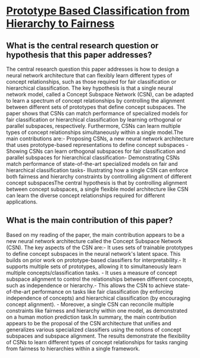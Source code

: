 # [Prototype Based Classification from Hierarchy to Fairness](https://arxiv.org/abs/2205.13997v1)

## What is the central research question or hypothesis that this paper addresses?

The central research question this paper addresses is how to design a neural network architecture that can flexibly learn different types of concept relationships, such as those required for fair classification or hierarchical classification. The key hypothesis is that a single neural network model, called a Concept Subspace Network (CSN), can be adapted to learn a spectrum of concept relationships by controlling the alignment between different sets of prototypes that define concept subspaces. The paper shows that CSNs can match performance of specialized models for fair classification or hierarchical classification by learning orthogonal or parallel subspaces, respectively. Furthermore, CSNs can learn multiple types of concept relationships simultaneously within a single model.The main contributions are:- Proposing CSNs, a new neural network architecture that uses prototype-based representations to define concept subspaces - Showing CSNs can learn orthogonal subspaces for fair classification and parallel subspaces for hierarchical classification- Demonstrating CSNs match performance of state-of-the-art specialized models on fair and hierarchical classification tasks- Illustrating how a single CSN can enforce both fairness and hierarchy constraints by controlling alignment of different concept subspacesThe central hypothesis is that by controlling alignment between concept subspaces, a single flexible model architecture like CSN can learn the diverse concept relationships required for different applications.


## What is the main contribution of this paper?

Based on my reading of the paper, the main contribution appears to be a new neural network architecture called the Concept Subspace Network (CSN). The key aspects of the CSN are:- It uses sets of trainable prototypes to define concept subspaces in the neural network's latent space. This builds on prior work on prototype-based classifiers for interpretability.- It supports multiple sets of prototypes, allowing it to simultaneously learn multiple concepts/classification tasks. - It uses a measure of concept subspace alignment to control the relationships between different concepts, such as independence or hierarchy.- This allows the CSN to achieve state-of-the-art performance on tasks like fair classification (by enforcing independence of concepts) and hierarchical classification (by encouraging concept alignment). - Moreover, a single CSN can reconcile multiple constraints like fairness and hierarchy within one model, as demonstrated on a human motion prediction task.In summary, the main contribution appears to be the proposal of the CSN architecture that unifies and generalizes various specialized classifiers using the notions of concept subspaces and subspace alignment. The results demonstrate the flexibility of CSNs to learn different types of concept relationships for tasks ranging from fairness to hierarchies within a single framework.
